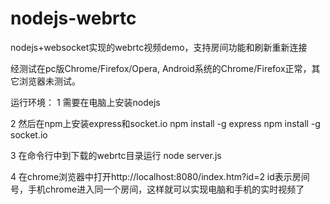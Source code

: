 nodejs-webrtc
=============

nodejs+websocket实现的webrtc视频demo，支持房间功能和刷新重新连接

经测试在pc版Chrome/Firefox/Opera, Android系统的Chrome/Firefox正常，其它浏览器未测试。

运行环境：
1 需要在电脑上安装nodejs

2 然后在npm上安装express和socket.io
  npm install -g express
  npm install -g socket.io
  
3 在命令行中到下载的webrtc目录运行
  node server.js

4 在chrome浏览器中打开http://localhost:8080/index.htm?id=2
  id表示房间号，手机chrome进入同一个房间，这样就可以实现电脑和手机的实时视频了

